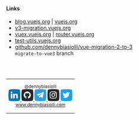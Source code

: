 #### Links

- [blog.vuejs.org](https://blog.vuejs.org/) | [vuejs.org](https://vuejs.org/)
- [v3-migration.vuejs.org](https://v3-migration.vuejs.org/)
- [vuex.vuejs.org](https://vuex.vuejs.org/guide/migrating-to-4-0-from-3-x.html) | [router.vuejs.org](https://router.vuejs.org/guide/migration/index.html)
- [test-utils.vuejs.org](https://test-utils.vuejs.org/migration/)
- [github.com/dennybiasiolli/vue-migration-2-to-3](https://github.com/dennybiasiolli/vue-migration-2-to-3)<br>
    `migrate-to-vue3` branch

<br>
<br>

<small>
<table>
<tr>
<td style="text-align:center;">

@dennybiasiolli<br>
<a href="https://www.linkedin.com/in/dennybiasiolli/" target="_blank">
    <img src="slides/images/linkedin.png" title="LinkedIn" />
</a>
<a href="https://github.com/dennybiasiolli" target="_blank">
    <img src="slides/images/github.png" title="GitHub" />
</a>
<a href="https://t.me/dennybiasiolli" target="_blank">
    <img src="slides/images/telegram.png" title="Telegram" />
</a>
<a href="https://www.instagram.com/dennybiasiolli/" target="_blank">
    <img src="slides/images/instagram.png" title="Instagram" />
</a>
<a href="https://twitter.com/DennyBiasiolli" target="_blank">
    <img src="slides/images/twitter.png" title="Twitter" />
</a>
<br>
<a href="https://www.dennybiasiolli.com" target="_blank">www.dennybiasiolli.com</a>

</td>
</tr>
</table>
</small>


<aside class="notes">
</aside>
